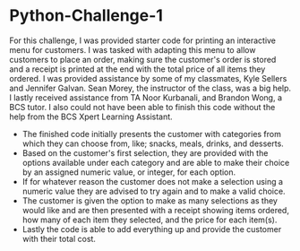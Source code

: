 # Python-Challenge-1
For this challenge, I was provided starter code for printing an interactive menu for customers. I was tasked with adapting this menu to allow customers to place an order, making sure the customer's order is stored and a receipt is printed at the end with the total price of all items they ordered. I was provided assistance by some of my classmates, Kyle Sellers and Jennifer Galvan. Sean Morey, the instructor of the class, was a big help. I lastly received assistance from TA Noor Kurbanali, and Brandon Wong, a BCS tutor. I also could not have been able to finish this code without the help from the BCS Xpert Learning Assistant.

* The finished code initially presents the customer with categories from which they can choose from, like; snacks, meals, drinks, and desserts.
* Based on the customer's first selection, they are provided with the options available under each category and are able to make their choice by an assigned numeric value, or integer, for each option.
* If for whatever reason the customer does not make a selection using a numeric value they are advised to try again and to make a valid choice.
* The customer is given the option to make as many selections as they would like and are then presented with a receipt showing items ordered, how many of each item they selected, and the price for each item(s).
* Lastly the code is able to add everything up and provide the customer with their total cost.
